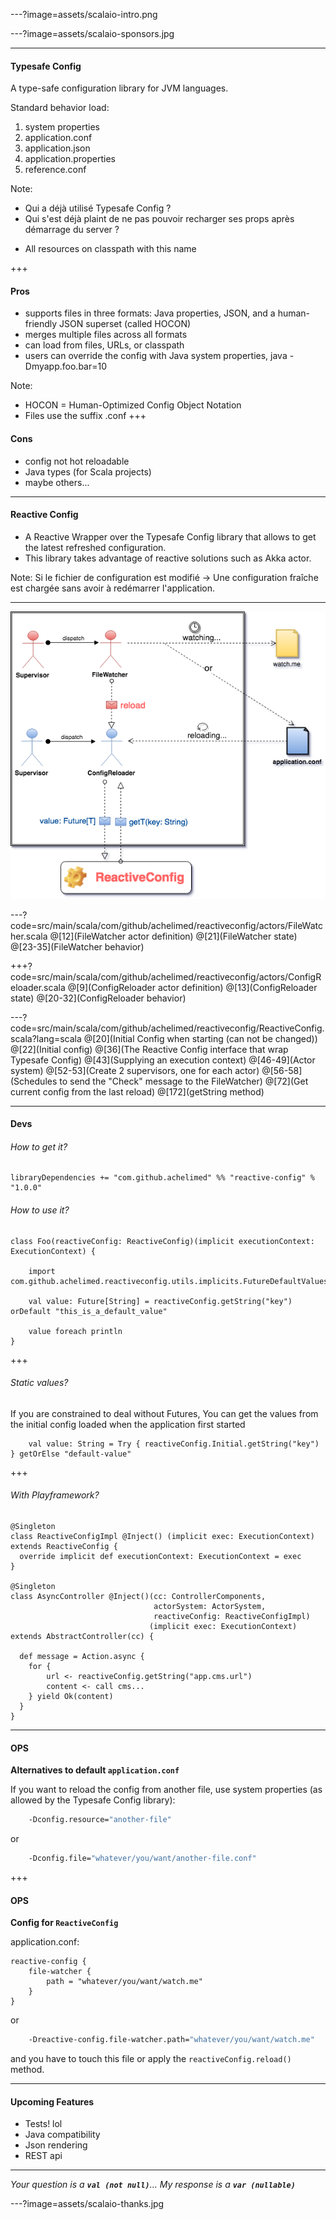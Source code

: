 ---?image=assets/scalaio-intro.png

---?image=assets/scalaio-sponsors.jpg

---
#### Typesafe Config

A type-safe configuration library for JVM languages.

Standard behavior load:
1. system properties
1. application.conf
1. application.json
1. application.properties
1. reference.conf

Note:
- Qui a déjà utilisé Typesafe Config ?
- Qui s'est déjà plaint de ne pas pouvoir recharger ses props après démarrage du server ?

* All resources on classpath with this name

+++

#### Pros
- supports files in three formats: Java properties, JSON, and a human-friendly JSON superset (called HOCON)
- merges multiple files across all formats
- can load from files, URLs, or classpath
- users can override the config with Java system properties, java -Dmyapp.foo.bar=10

Note:
- HOCON = Human-Optimized Config Object Notation
- Files use the suffix .conf
+++ 

#### Cons
- config not hot reloadable
- Java types (for Scala projects)
- maybe others...

---
#### Reactive Config
- A Reactive Wrapper over the Typesafe Config library that allows to get the latest refreshed configuration. 
- This library takes advantage of reactive solutions such as Akka actor. 

Note:
Si le fichier de configuration est modifié -> Une configuration fraîche est chargée sans avoir à redémarrer l'application.

---

![ReactiveConfig](assets/reactive-config-architecture.png)

---?code=src/main/scala/com/github/achelimed/reactiveconfig/actors/FileWatcher.scala
@[12](FileWatcher actor definition)
@[21](FileWatcher state)
@[23-35](FileWatcher behavior)

+++?code=src/main/scala/com/github/achelimed/reactiveconfig/actors/ConfigReloader.scala
@[9](ConfigReloader actor definition)
@[13](ConfigReloader state)
@[20-32](ConfigReloader behavior)

---?code=src/main/scala/com/github/achelimed/reactiveconfig/ReactiveConfig.scala?lang=scala
@[20](Initial Config when starting (can not be changed))
@[22](Initial config)
@[36](The Reactive Config interface that wrap Typesafe Config)
@[43](Supplying an execution context)
@[46-49](Actor system)
@[52-53](Create 2 supervisors, one for each actor)
@[56-58](Schedules to send the "Check" message to the FileWatcher)
@[72](Get current config from the last reload)
@[172](getString method)

---
#### Devs
###### How to get it?

```
libraryDependencies += "com.github.achelimed" %% "reactive-config" % "1.0.0"
```

###### How to use it?
```
class Foo(reactiveConfig: ReactiveConfig)(implicit executionContext: ExecutionContext) {

    import com.github.achelimed.reactiveconfig.utils.implicits.FutureDefaultValues._
    
    val value: Future[String] = reactiveConfig.getString("key") orDefault "this_is_a_default_value"
    
    value foreach println
}
```
+++
###### Static values?

If you are constrained to deal without Futures, You can get the values from the initial config loaded when the application first started

```
    val value: String = Try { reactiveConfig.Initial.getString("key") } getOrElse "default-value"
```

+++

###### With Playframework?

```
@Singleton
class ReactiveConfigImpl @Inject() (implicit exec: ExecutionContext) extends ReactiveConfig {
  override implicit def executionContext: ExecutionContext = exec
}

@Singleton
class AsyncController @Inject()(cc: ControllerComponents,
                                actorSystem: ActorSystem,
                                reactiveConfig: ReactiveConfigImpl)
                               (implicit exec: ExecutionContext) extends AbstractController(cc) {

  def message = Action.async {
    for {
        url <- reactiveConfig.getString("app.cms.url")
        content <- call cms...
    } yield Ok(content)
  }
}
```
---
#### OPS
**Alternatives to default `application.conf`**

If you want to reload the config from another file, use system properties (as allowed by the Typesafe Config library):

```bash
    -Dconfig.resource="another-file"
```
or
```bash
    -Dconfig.file="whatever/you/want/another-file.conf"
```

+++
#### OPS
**Config for `ReactiveConfig`**

application.conf:
```properties
reactive-config {
    file-watcher {
        path = "whatever/you/want/watch.me"
    }
}
```
or
```bash
    -Dreactive-config.file-watcher.path="whatever/you/want/watch.me"
```
and you have to touch this file or apply the `reactiveConfig.reload()` method.

---
#### Upcoming Features

- Tests! lol
- Java compatibility
- Json rendering
- REST api

---

_Your question is a **`val (not null)`**..._
_My response is a **`var (nullable)`**_ 

---?image=assets/scalaio-thanks.jpg



